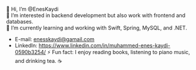 👋 Hi, I’m @EnesKaydi  
👀 I’m interested in backend development but also work with frontend and databases.  
🌱 I’m currently learning and working with Swift, Spring, MySQL, and .NET.  
   - E-mail: enesskaydi@gamail.com
   - LinkedIn: https://www.linkedin.com/in/muhammed-enes-kaydi-0590b3254/
⚡ Fun fact: I enjoy reading books, listening to piano music, and drinking tea. ☕  

<!---
EnesKaydi/EnesKaydi is a ✨ special ✨ repository because its `README.md` (this file) appears on your GitHub profile.
You can click the Preview link to take a look at your changes.
--->
